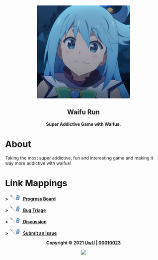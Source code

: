 <p align="center"><img height="300" width="300" src="./assets/logo.jpg"/></p>

<h2 align="center"><b>Waifu Run</b></h2>

<p align="center"><b>Super Addictive Game with Waifus.</b></p>

<h1>About</h1>

Taking the most super addictive, fun and interesting game and making it way more addictive with waifus!

<h1>Link Mappings</h1>

<b>&gt;</b> <a href="https://github.com/00010023/waifu.run/projects/1"><img height="20" width="40" src="./assets/logo.png"> <b>Progress Board</b></a>

<b>&gt;</b> <a href="https://github.com/00010023/waifu.run/projects/2"><img height="20" width="40" src="./assets/logo.png"> <b>Bug Triage</b></a>

<b>&gt;</b> <a href="https://github.com/00010023/waifu.run/discussions"><img height="20" width="40" src="./assets/logo.png"> <b>Discussion</b></a>

<b>&gt;</b> <a href="https://github.com/00010023/waifu.run/issues/new/choose"><img height="20" width="40" src="./assets/logo.png"> <b>Submit an issue</b></a>

<p align="center"><b>Copyright &copy; 2021 <a href="https://uwussi.moe" target="_blank">UwU | 00010023</a></b></p>

<p align="center"><a href="https://github.com/00010023/waifu.run/blob/main/LICENSE"><img src="https://img.shields.io/static/v1.svg?style=flat-square&label=License&message=CC0-1.0&logoColor=eceff4&logo=github&colorA=3698FF&colorB=ffffff"/></a></p>
